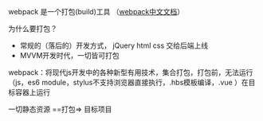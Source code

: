 webpack 是一个打包(build)工具  （[webpack中文文档](https://www.webpackjs.com/concepts/)）


为什么要打包？
- 常规的（落后的）开发方式， jQuery html css 交给后端上线
- MVVM开发时代，一切皆可打包

webpack：将现代js开发中的各种新型有用技术，集合打包，打包前，无法运行（js，es6 module，stylus不支持浏览器直接执行，.hbs模板编译，.vue ）在目标容器上运行

一切静态资源 ==打包=> 目标项目
